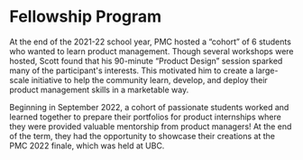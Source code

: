 # Fellowship Program

At the end of the 2021-22 school year, PMC hosted a “cohort” of 6 students who wanted to learn product management. Though several workshops were hosted, Scott found that his 90-minute “Product Design” session sparked many of the participant's interests. This motivated him to create a large-scale initiative to help the community learn, develop, and deploy their product management skills in a marketable way.

Beginning in September 2022, a cohort of passionate students worked and learned together to prepare their portfolios for product internships where they were provided valuable mentorship from product managers! At the end of the term, they had the opportunity to showcase their creations at the PMC 2022 finale, which was held at UBC.
